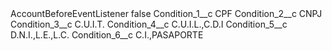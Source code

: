 <?xml version="1.0" encoding="UTF-8"?>
<CustomMetadata xmlns="http://soap.sforce.com/2006/04/metadata" xmlns:xsi="http://www.w3.org/2001/XMLSchema-instance" xmlns:xsd="http://www.w3.org/2001/XMLSchema">
    <label>AccountBeforeEventListener</label>
    <protected>false</protected>
    <values>
        <field>Condition_1__c</field>
        <value xsi:type="xsd:string">CPF</value>
    </values>
    <values>
        <field>Condition_2__c</field>
        <value xsi:type="xsd:string">CNPJ</value>
    </values>
    <values>
        <field>Condition_3__c</field>
        <value xsi:type="xsd:string">C.U.I.T.</value>
    </values>
    <values>
        <field>Condition_4__c</field>
        <value xsi:type="xsd:string">C.U.I.L.,C.D.I</value>
    </values>
    <values>
        <field>Condition_5__c</field>
        <value xsi:type="xsd:string">D.N.I.,L.E.,L.C.</value>
    </values>
    <values>
        <field>Condition_6__c</field>
        <value xsi:type="xsd:string">C.I.,PASAPORTE</value>
    </values>
</CustomMetadata>
